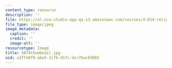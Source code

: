 ```yaml
---
content_type: resource
description: ''
file: https://ol-ocw-studio-app-qa.s3.amazonaws.com/courses/4-614-religious-architecture-and-islamic-cultures-fall-2002/a3ffe0f9abe52cfbd17cdcc7bac65002_5074thumbnail.jpg
file_type: image/jpeg
image_metadata:
  caption: ''
  credit: ''
  image-alt: ''
resourcetype: Image
title: 5074thumbnail.jpg
uid: a3ffe0f9-abe5-2cfb-d17c-dcc7bac65002
---
```

